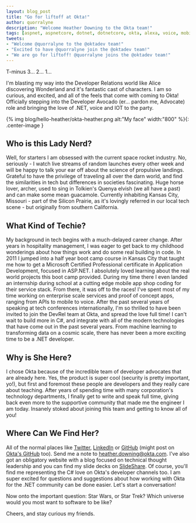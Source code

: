 ```yaml
---
layout: blog_post
title: "Go for liftoff at Okta!"
author: quorralyne
description: "Welcome Heather Downing to the Okta team!"
tags: [aspnet, aspnetcore, dotnet, dotnetcore, okta, alexa, voice, mobile, team]
tweets:
- "Welcome @quorralyne to the @oktadev team!"
- "Excited to have @quorralyne join the @oktadev team!"
- "We are go for liftoff! @quorralyne joins the @oktadev team!"
---
```


T-minus 3... 2... 1...

I'm blasting my way into the Developer Relations world like Alice discovering Wonderland and it's fantastic cast of characters. I am so curious, and excited, and all of the feels that come with coming to Okta! Officially stepping into the Developer Avocado (er... pardon me, Advocate) role and bringing the love of .NET, voice and IOT to the party.

{% img blog/hello-heather/okta-heather.png alt:"My face" width:"800" %}{: .center-image }

## Who is this Lady Nerd?

Well, for starters I am obsessed with the current space rocket industry. No, seriously - I watch live streams of random launches every other week and will be happy to talk your ear off about the science of propulsive landings. Grateful to have the privilege of traveling all over the darn world, and find the similarities in tech but differences in societies fascinating. Huge horse lover, archer, used to sing in Tolkien's Quenya elvish (we all have a past) and can make some mean guacamole. Currently inhabiting Kansas City, Missouri - part of the Silicon Prairie, as it's lovingly referred in our local tech scene - but originally from southern California.

## What Kind of Techie?

My background in tech begins with a much-delayed career change. After years in hospitality management, I was eager to get back to my childhood wonderings about how things work and do some real building in code. In 2011 I jumped into a half year boot camp course in Kansas City that taught me how to get a Microsoft Certified Professional certificate in Application Development, focused in ASP.NET. I absolutely loved learning about the real world projects this boot camp provided. During my time there I even landed an internship during school at a cutting edge mobile app shop coding for their service stack. From there, it was off to the races! I've spent most of my time working on enterprise scale services and proof of concept apps, ranging from APIs to mobile to voice. After the past several years of speaking at tech conferences internationally, I'm so thrilled to have been invited to join the DevRel team at Okta, and spread the love full time! I can't wait to build more in C#, and integrate with all of the modern technologies that have come out in the past several years. From machine learning to transforming data on a cosmic scale, there has never been a more exciting time to be a .NET developer.

## Why is She Here?

I chose Okta because of the incredible team of developer advocates that are already here. Yes, the product is super cool (security is pretty important, yo!), but first and foremost these people are developers and they really care about teaching. After years of spending time with many corporation's technology departments, I finally get to write and speak full time, giving back even more to the supportive community that made me the engineer I am today. Insanely stoked about joining this team and getting to know all of you!

## Where Can We Find Her?

All of the normal places like [Twitter](https://twitter.com/quorralyne), [LinkedIn](https://www.linkedin.com/in/heathermdowning) or [GitHub](https://github.com/quorralyne) (might post on [Okta's GitHub](https://github.com/oktadeveloper) too). Send me a note to [heather.downing@okta.com](mailto:heather.downing@okta.com). I've also got an obligatory website with a blog focused on technical thought leadership and you can find my slide decks on [SlideShare](https://www.slideshare.net/quorralyne). Of course, you'll find me representing the C# love on Okta's developer channels too. I am super excited for questions and suggestions about how working with Okta for the .NET community can be done easier. Let's start a conversation!

Now onto the important question: Star Wars, or Star Trek? Which universe would you most want to software to be like?

Cheers, and stay curious my friends.